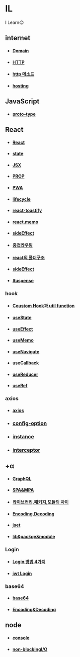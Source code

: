 # IL
I Learn😊
## internet
+ #### [Domain](https://github.com/mini-aron/IL/blob/main/Internet/Domain.md)
+ #### [HTTP](https://github.com/mini-aron/IL/blob/main/Internet/HTTP.md)
+ #### [http 메소드](https://github.com/mini-aron/IL/blob/main/Internet/HTTP%EB%A9%94%EC%86%8C%EB%93%9C.md)
+ #### [hosting](https://github.com/mini-aron/IL/blob/main/Internet/Hosting.md)
## JavaScript
+ #### [proto-type](https://github.com/mini-aron/IL/blob/main/JavaScript/Proto-type.md)
## React
+ #### [React](https://github.com/mini-aron/IL/blob/main/React/react.md)
+ #### [state](https://github.com/mini-aron/IL/blob/main/React/state.md)

+ #### [JSX](https://github.com/mini-aron/IL/blob/main/React/JSX.md)
+ #### [PROP](https://github.com/mini-aron/IL/blob/main/React/PROP.md)
+ #### [PWA](https://github.com/mini-aron/IL/blob/main/React/PWA.md)
+ #### [lifecycle](https://github.com/mini-aron/IL/blob/main/React/lifecycle.md)
+ #### [react-toastify](https://github.com/mini-aron/IL/blob/main/React/react-toastify.md)
+ #### [react.memo](https://github.com/mini-aron/IL/blob/main/React/react.memo.md)
+ #### [sideEffect](https://github.com/mini-aron/IL/blob/main/React/sideEffect.md)
+ #### [중첩라우팅](https://github.com/mini-aron/IL/blob/main/React/%EC%A4%91%EC%B2%A9%EB%9D%BC%EC%9A%B0%ED%8C%85.md)
+ #### [react의 폴더구조](https://github.com/mini-aron/IL/blob/main/React/%ED%8F%B4%EB%8D%94%EA%B5%AC%EC%A1%B0.md)
+ #### [sideEffect](https://github.com/mini-aron/IL/blob/main/React/sideEffect.md)
+ #### [Suspense](https://github.com/mini-aron/IL/blob/main/React/suspense.md)
### hook
+ #### [Coustom Hook과 util function](https://github.com/mini-aron/IL/blob/main/React/hooks/%EC%BB%A4%EC%8A%A4%ED%85%80%ED%9B%85%EA%B3%BC%20%EC%9C%A0%ED%8C%80%ED%95%A8%EC%88%98.md)
+ #### [useState](https://github.com/mini-aron/IL/blob/main/React/hooks/useState.md)
+ #### [useEffect](https://github.com/mini-aron/IL/blob/main/React/hooks/useEffect.md)
+ #### [useMemo](https://github.com/mini-aron/IL/blob/main/React/hooks/useMemo.md)
+ #### [useNavigate](https://github.com/mini-aron/IL/blob/main/React/hooks/useNavigate.md)
+ #### [useCallback](https://github.com/mini-aron/IL/blob/main/React/hooks/useCallback.md)
+ #### [useReducer](https://github.com/mini-aron/IL/blob/main/React/hooks/useReducer.md)
+ #### [useRef](https://github.com/mini-aron/IL/blob/main/React/hooks/useRef.md)

### axios
+ #### [axios](https://github.com/mini-aron/IL/blob/main/React/axios/axios.md)
+ ### [config-option](https://github.com/mini-aron/IL/blob/main/React/axios/axios_config_option.md)
+ ### [instance](https://github.com/mini-aron/IL/blob/main/React/axios/axios_instance.md)
+ ### [interceptor](https://github.com/mini-aron/IL/blob/main/React/axios/axios_interceptor.md)
## +α
+ #### [GraphQL](https://github.com/mini-aron/IL/blob/main/%2B%CE%B1/GraphQL/GraphQL.md)
+ #### [SPA&MPA](https://github.com/mini-aron/IL/blob/main/%2B%CE%B1/SPA%26MPA.md)
+ #### [라이브러리,패키지,모듈의 차이](https://github.com/mini-aron/IL/blob/main/%2B%CE%B1/lib%26package%2Cmodule.md)
+ #### [Encoding,Decoding](https://github.com/mini-aron/IL/blob/main/%2B%CE%B1/Encoding%26Decoding.md)
+ #### [jset](https://github.com/mini-aron/IL/blob/main/%2B%CE%B1/Jest.md)
+ #### [lib&packge&module](https://github.com/mini-aron/IL/blob/main/%2B%CE%B1/lib%26package%2Cmodule.md)
### Login
+ #### [Login 방법 4가지](https://github.com/mini-aron/IL/blob/main/%2B%CE%B1/Login/Login%20%EB%B0%A9%EB%B2%954%EA%B0%80%EC%A7%80.md)
+ #### [jwt Login](https://github.com/mini-aron/IL/blob/main/%2B%CE%B1/Login/jwtLogin.md)
### base64
+ #### [base64](https://github.com/mini-aron/IL/blob/main/%2B%CE%B1/base64.md)
+ #### [Encoding&Decoding](https://github.com/mini-aron/IL/blob/main/%2B%CE%B1/base64/Encoding%26Decoding.md)
## node
+ #### [console](https://github.com/mini-aron/IL/blob/main/Node/console.md)
+ #### [non-blockingI/O](https://github.com/mini-aron/IL/blob/main/Node/non-blockingIO.md)
